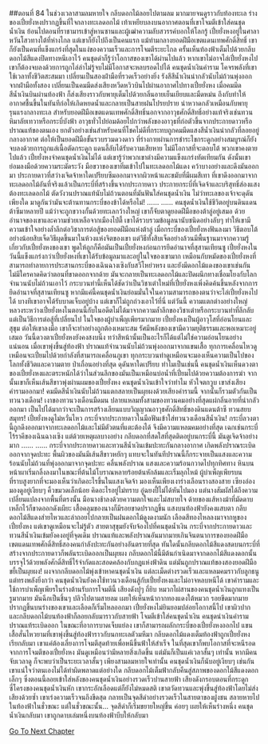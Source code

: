 ##ตอนที่ 84 ในช่วงเวลาสามลมหายใจ
กลีบดอกไม้ลอยไปตามลม มากมายจนดูราวกับท้องทะเล
ร่างของเปี๋ยยั่งหงปรากฏขึ้นที่ใจกลางทะเลดอกไม้ เท้าเหยียบลงบนอากาศตอนที่เขาโจมตีเข้าใส่คนชุดน้ำเงิน
ย้อนไปตอนที่ราชามารเข้าสู่หานซานและผู้เฒ่าความลับสวรรค์บอกให้โลกรู้ เปี๋ยยั่งหงอยู่ในศาลาหวันโสวทางใต้ที่ห่างไกล แต่เขาก็ยังไปถึงเป็นคนแรก
แม้ท่ามกลางยอดฝีมือเขตแดนเทพศักดิ์สิทธิ์ เขาก็ยังเป็นคนที่แข็งแกร่งที่สุดในแง่ของความเร็วและการโจมตีระยะไกล
ครั้นเห็นท้องฟ้าเต็มไปด้วยกลีบดอกไม้สีแดงปิดทางหนีเอาไว้ คนชุดดำก็รู้ว่าโอกาสของเขาได้ผ่านไปแล้ว
หากเขาไม่อาจไล่เปี๋ยยั่งหงไป เขาก็ต้องจบลงด้วยการถูกไล่ล่าไม่รู้จบไม่มีโอกาสจะหลบรอดไปได้
คนชุดน้ำเงินคำราม โคจรพลังที่เขาใช้เวลาทั้งชีวิตสะสมมา เปลี่ยนเป็นสองฝ่ามือที่รวดเร็วอย่างยิ่ง
รังสีสีน้ำเงินน่ากลัวนับไม่ถ้วนพุ่งออกจากฝ่ามือทั้งสอง เปลี่ยนเป็นคมมีดส่งเสียงหวีดหวิวบินไปผ่านอากาศไปทางเปี๋ยยั่งหง
เมื่อคมมีดสีน้ำเงินบินผ่านท้องฟ้า ก็ส่งเสียงราวกับพายุเต็มไปด้วยกลิ่นอายเย็นเยียบและมืดหม่น ถึงกับทำให้อากาศชื้นขึ้นในทันทีก่อให้เกิดหยดน้ำและกลายเป็นสายฝนโปรยปราย
น่าหวาดกลัวเหมือนกับพายุรุนแรงกลางทะเล
สำหรับยอดฝีมือเขตแดนเทพศักดิ์สิทธิ์นอกจากอาวุธศักดิ์สิทธิ์อย่างแท้จริงเช่นทวนหิมาลัยเทวาหรือกระบี่บังฟ้า อาวุธทั่วไปย่อมด้อยไปกว่าพลังของอาวุธที่ก่อตัวขึ้นจากประกายดาวหรือปราณแท้ของตนเอง ยกตัวอย่างเช่นสำหรับคนที่โชคไม่ดีที่กระทบถูกคมมีดแสงสีน้ำเงินน่ากลัวที่ลอยอยู่กลางอากาศ ต่อให้เป็นยอดฝีมือขั้นรวบรวมดวงดาว ที่ร่างกายผ่านการชำระไขกระดูกอย่างสมบูรณ์ก็ยังจบลงด้วยการถูกแล่เนื้อตัดกระดูก แดนลี้ลับได้รับความเสียหาย ไม่มีโอกาสที่จะตอบโต้ พวกเขาคงตายไปแล้ว
เปี๋ยยั่งหงจำคนชุดน้ำเงินไม่ได้ แต่เขารู้ว่าพวกเขาต่างมีความแข็งแกร่งทัดเทียมกัน ดังนั้นเขาย่อมลงมือด้วยความระมัดระวัง
มือขวาของเขาทิ่มเข้าไปในทะเลดอกไม้แดง คว้าบางอย่างและดึงมันออกมา
ประกายดาวที่สว่างเจิดจ้าหาใดเปรียบซึมออกมาจากผิวหน้าและขมับที่มีผมสีเทา
ที่เขาดึงออกมาจากทะเลดอกไม้อันที่จริงแล้วเป็นกระบี่ที่สร้างขึ้นจากประกายดาว
ประกายกระบี่ที่เจิดจ้าและบริสุทธิ์ส่องแสงต้องทะเลดอกไม้ ตัดวังวนปราณแท้นับไม่ถ้วนตอนที่มันฟันใส่คนชุดน้ำเงิน
ไม่ว่าทะเลของเจ้าจะดุดันเพียงใด มาดูกันว่ามันจะต้านทานกระบี่ของข้าได้หรือไม่!
……
……
คนชุดน้ำเงินใช้ชีวิตอยู่บนดินแดนต้าซีมาหลายปี แม้ว่าจะถูกขวางกั้นด้วยทะเลกว้างใหญ่ เขาก็จับตาดูยอดฝีมือของต้าลู่อยู่เสมอ ด้วยอำนาจของเขาและความช่วยเหลือจากเมืองไป๋ตี้ เขาได้รวบรวมข้อมูลนานับชนิดอย่างลับๆ ทำให้เขามีความเข้าใจอย่างล้ำลึกต่อวิชาการต่อสู้ของยอดฝีมือแห่งต้าลู่
เมื่อกระบี่ของเปี๋ยยั่งหงฟันลงมา วิธีตอบโต้อย่างน้อยสิบเจ็ดวิธีผุดขึ้นมาในห้วงแห่งจิตของเขา
แต่วิธีทั้งสิบเจ็ดอย่างล้วนมีพื้นฐานมาจากความรู้เกี่ยวกับเปี๋ยยั่งหงของเขา พูดให้ถูกก็คือมันเป็นเปี๋ยยั่งหงก่อนการยึดอำนาจที่สุสานเทียนซู
เปี๋ยยั่งหงในวันนี้แข็งแกร่งกว่าเปี๋ยยั่งหงที่เขาได้รับข้อมูลมาและอยู่ในใจของเขามาก
เหมือนกับหมัดของเปี๋ยยั่งหงที่สามารถทำลายการประสานกระบี่ของเฉินฉางเซิงกับสวีโหย่วหรง
และยังมีดอกไม้แดงของเขาเช่นกัน ไม่มีใครคาดคิดว่าตอนที่ขาดออกจากด้าย มันจะกลายเป็นทะเลดอกไม้และปิดผนึกทางเชื่อมโยงกับโลกจำนวนนับไม่ถ้วนเอาไว้
กระบวนท่านี้เห็นได้ชัดว่าเป็นวิชาเต๋าใหม่ที่เปี๋ยยั่งหงเพิ่งคิดค้นขึ้นหลังจากการยึดอำนาจที่สุสานเทียนซู
หากมีแค่นี้คนชุดน้ำเงินย่อมมั่นใจในความสามารถของตนว่าจะไล่เปี๋ยยั่งหงไปได้ บางทีเขาอาจได้รับบาดเจ็บอยู่บ้าง แต่เขาก็ไม่ถูกถ่วงเอาไว้ที่นี่
แต่วันนี้ ความแตกต่างอย่างใหญ่หลวงระหว่างเปี๋ยยั่งหงในตอนนี้กับในอดีตไม่ได้มาจากความล้ำลึกของวิชาเต๋าหรือกระบวนท่าที่ลึกลับ แต่เป็นวิธีการต่อสู้ที่เปลี่ยนไป
ในใจของผู้บำเพ็ญเพียรมากมาย เปี๋ยยั่งหงเป็นผู้อาวุโสที่อ่อนโยนและสุขุม ต่อให้เขาลงมือ เขาก็จะทำอย่างถูกต้องเหมาะสม รัศมีพลังของเขามีความยุติธรรมและพอเหมาะอยู่เสมอ
วันนี้ดวงตาเปี๋ยยั่งหงยังคงสงบนิ่ง ทว่าสีหน้านั้นเป็นอะไรก็ได้แต่ไม่ใช่ความอ่อนโยนอย่างแน่นอน เมื่อเขาพุ่งขึ้นสู่ท้องฟ้า ปราณแท้จำนวนนับไม่ถ้วนพุ่งออกมาจากแขนเสื้อ ทุกการเคลื่อนไหวดูเหมือนจะเปี่ยมไปด้วยกำลังที่สามารถเคลื่อนภูเขา ทุกกระบวนท่าดูเหมือนจะมองเห็นความเป็นไปของโลกทั้งชีวิตและความตาย ป่าเถื่อนอย่างที่สุด ดุดันหาใดเปรียบ
ทำไมเป็นเช่นนี้
คนชุดน้ำเงินเห็นดวงตาของเปี๋ยยั่งหงและตระหนักได้ว่าในส่วนลึกของมันเป็นเหมือนบ่อน้ำที่เปี่ยมไปด้วยความต้องการฆ่า
จากนั้นเขาก็เห็นเส้นสีขาวพุ่งผ่านผมของเปี๋ยยั่งหง
คนชุดน้ำเงินเข้าใจว่าทำไม หัวใจตกวูบ เขาส่งเสียงคำรามออกมา!
คมมีดสีน้ำเงินนับไม่ถ้วนแตกสลายเป็นผุยผงด้วยเสียงคำรามนี้ จากนั้นก็รวมตัวกันเป็นทวนวงเดือน!
เงาของทวนวงเดือนมืดมน ปลายแหลมทั้งสามของทวนคมอย่างที่สุดแผ่กลิ่นอายที่น่ากลัวออกมา
เป็นไปได้มากว่าจะเป็นการสร้างเลียนแบบวิญญาณอาวุธศักดิ์สิทธิ์ของดินแดนต้าซี ทวนสยบสมุทร!
เปี๋ยยั่งหงดูไม่หวั่นไหว กระบี่จากประกายดาวในมือฟันเข้าใส่ทวนวงเดือนสีน้ำเงิน!
กระบี่ลวงตานี้ถูกดึงออกมาจากทะเลดอกไม้และไม่มีตัวตนที่แตะต้องได้ จึงมีความแหลมคมอย่างที่สุด เฉกเช่นกระบี่ไร้ราคีของเฉินฉางเซิง
แต่ด้วยเหตุผลบางอย่าง กลีบดอกที่สดใสที่สุดติดอยู่บนกระบี่นี้ มันดูเจิดจ้าอย่างมาก
……
……
กระบี่จากประกายดาวและทวนสีน้ำเงินเข้มปะทะกันกลางอากาศ
เกิดพลังปราณระเบิดออกจากจุดปะทะ พื้นผิวของมันมีเส้นสีขาวหยักๆ แทบจะในทันทีปราณนี้ก็กระจายเป็นแสงและความร้อนนับไม่ถ้วนที่พุ่งออกมาจากจุดปะทะ
คลื่นพลังปราณ แสงและความร้อนกวาดไปทุกทิศทาง หินบนหน้าผาเริ่มกลิ้งลงมาในขณะที่ต้นไม้โบราณหลายร้อยต้นหักล้มและเริ่มลุกไหม้
ผู้บำเพ็ญเพียรบนที่ราบสูงยากที่จะมองเห็นว่าเกิดอะไรขึ้นในแสงเจิดจ้า มองเห็นเพียงเงาร่างเลือนรางสองสาย
เซียงอ๋องมองดูอยู่เงียบๆ คิ้วขมวดเล็กน้อย คิดอะไรอยู่ไม่ทราบ
อู๋ฉยงปี้ไม่ได้หันไปมอง แต่นางสัมผัสได้ถึงความเปลี่ยนแปลงจากพื้นที่ตรงนั้น มือนางช้าลงด้วยความตกใจและไม่สบายใจ
ด้ายของแส้หางม้าที่มัดดาบเหล็กไว้ก็ขาดออกดังเผียะ เสื้อคลุมของนางก็มีรอยขาดปรากฏขึ้น
แสงบนท้องฟ้ายังคงแสบตา
กลีบดอกไม้สีแดงส่ายไหวและล่าถอยไปกลายเป็นฝนดอกไม้ดูงดงามนัก
เลือดสีทองไหลลงมาจากหูของเปี๋ยยั่งหง
แต่เขาดูเหมือนจะไม่รู้ตัว สายตาสุขุมยังจับจ้องไปที่คนชุดน้ำเงิน
กระบี่จากประกายดาวและทวนสีน้ำเงินเข้มยังคงอยู่ที่จุดเดิม
ปราณแท้และพลังปราณอันมากมายเกินจินตนาการของยอดฝีมือเขตแดนเทพศักดิ์สิทธิ์สองคนกำลังปะทะกันอย่างอันตรายที่สุด
ทันใดนั้นกลีบดอกไม้สีแดงสดบนกระบี่ที่สร้างจากประกายดาวก็พลันระเบิดออกเป็นผุยผง
กลีบดอกไม้นี้มีต้นกำเนิดมาจากดอกไม้สีแดงดอกนั้น บรรจุไว้ด้วยพลังศักดิ์สิทธิ์ไร้จำกัดและสอดคล้องกับกฎแห่งฟ้าดิน แต่มันถูกปราณแท้ของสองยอดฝีมือขยี้เป็นผุยผง!
ผงจากกลีบดอกไม้พุ่งเข้าหาคนชุดน้ำเงิน แต่ละเม็ดต่างรวดเร็วและแหลมคมราวกับลูกธนู แต่ทรงพลังยิ่งกว่า
คนชุดน้ำเงินยังคงใช้ทวนวงเดือนสู้กับเปี๋ยยั่งหงและไม่อาจหลบหนีได้ เขาคำรามและใช้การบำเพ็ญเพียรในร่างต้านรับการโจมตีนี้
เสียงดังปุๆ ถี่ยิบ หมวกไผ่สานของคนชุดน้ำเงินถูกแทงเป็นรูมากมาย มันฉีกเป็นชิ้นๆ ปลิวไปตามสายลม เผยให้เห็นหน้ากากทองแดงใต้หมวก รอยขีดมากมายปรากฏขึ้นบนร่างของเขาและเลือดก็เริ่มไหลออกมา
เปี๋ยยั่งหงไม่ยินยอมปล่อยโอกาสนี้ไป เขาผิวปากและกลีบดอกไม้บนท้องฟ้าก็ลอยกลับมาราวกับสายฟ้า โจมตีเข้าใส่คนชุดน้ำเงิน
คนชุดนำเงินคำราม ปราณแท้ระเบิดออก ในขณะที่อาการบาดเจ็บแย่ลง เขาก็สามารถผลักกระบี่ของเปี๋ยยั่งหงออกไป แขนเสื้อสั่นไหวยามที่เขาพุ่งขึ้นสู่ท้องฟ้าราวกับนกทะเลตัวมหึมา
กลีบดอกไม้แดงเต็มท้องฟ้าถูกเปี๋ยยั่งหงเรียกลับมา เขาแค่ต้องเลี่ยงการโจมตีสุดท้ายเพื่อหนีขึ้นฟ้าให้สำเร็จ
ในที่สุดเขาก็พบโอกาสที่จะหนีรอดจากการโจมตีของเปี๋ยยั่งหง มันดูเหมือนว่ามีหลายสิ่งเกิดขึ้น แต่มันก็เป็นแค่เวลาสั้นๆ เท่านั้น
หากมีคนจับเวลาดู ก็จะพบว่าเป็นระยะเวลาสั้นๆ เพียงสามลมหายใจเท่านั้น
คนชุดน้ำเงินก็นับอยู่เงียบๆ เช่นกัน เขาแน่ใจว่าตนเองไม่ได้ทำผิดพลาดแต่อย่างใด
กลีบดอกไม้เต็มฟ้ากลับคืนสู่สภาพของดอกไม้สีแดงดอกเล็กๆ ซึ่งตอนนี้ลอยเข้าใส่หลังของคนชุดน้ำเงินอย่างรวดเร็วปานสายฟ้า
เสียงดังกรอบตอนที่กระดูกซี่โครงของคนชุดน้ำเงินหัก เขากระอักเลือดแต่ก็ยังไม่หมดสติ เขาตวัดทวนและพุ่งขึ้นสู่ท้องฟ้าโดยไม่ส่งเสียงด้วยซ้ำ
เขาเร่งความเร็วจนถึงขีดสุด กลายเป็นจุดสีดำอย่างรวดเร็วในสายตาของฝูงชน สลายหายไปในท้องฟ้าในชั่วขณะ
แต่ในชั่วขณะนั้น...
จุดสีดำก็เริ่มขยายใหญ่ขึ้น ค่อยๆ เผยให้เห็นร่างหนึ่ง
คนชุดน้ำเงินกลับมา
เขาถูกดาบเล่มหนึ่งบนท้องฟ้าบีบให้กลับมา


[Go To Next Chapter]( ./911.md)